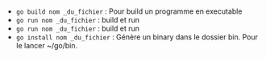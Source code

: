 # 
- `go build nom _du_fichier` : Pour build un programme en executable
- `go run nom _du_fichier` : build et run
- `go run nom _du_fichier` : build et run
- `go install nom _du_fichier` : Génère un binary dans le dossier bin. Pour le lancer ~/go/bin.

